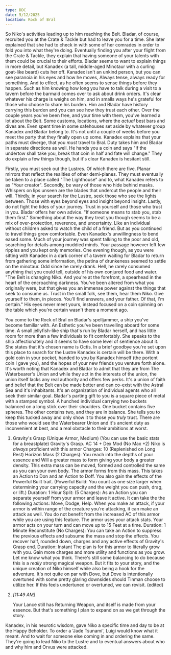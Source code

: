 ```yaml
---
type: DDC
date: 5/12/2025
location: Rock of Bral
---
```


So Niko's activities leading up to him reaching the Belt. Bladar, of course, recruited you at the Crate & Tackle but had to leave you for a time. She later explained that she had to check in with some of her comrades in order to fold you into what they're doing. Eventually finding you after your flight from the Crate & Tackle, they explain that having someone of your talents with them could be crucial to their efforts. Bladar seems to want to explain things in more detail, but Kanadex (a tall, middle-aged Minotaur with a curling goat-like beard) cuts her off. Kanadex isn't an unkind person, but you can see paranoia in his eyes and how he moves, Always tense, always ready for something. And to effect, as he often seems to sense things before they happen. Such as him knowing how long you have to talk during a visit to a tavern before the barmaid comes over to ask about drink orders. It's clear whatever his charge is weighs on him, and in smalls ways he's grateful for those who choose to share his burden. Him and Bladar have history carrying this burden and you can see how they trust each other. Over the couple years you've been free, and your time with them, you've learned a lot about the Belt. Some customs, locations, where the _actual_ best bars and dives are. Even spent time in some safehouses set aside by whatever group Kanadex and Bladar belong to. It's not until a couple of weeks before you meet the party that they finally open up some. Kanadex explains that your paths must diverge, that you _must_ travel to Bral. Duty takes him and Bladar in separate directions as well. He hands you a coin and says "If the undertow shall take you, break that coin in half and fate will change." They do explain a few things though, but it's clear Kanadex is hesitant still.

Firstly, you must seek out the Lustres. Of which there are five. Planar mirrors that reflect the realities of other demi-planes. They must eventually be taken to a place called "The Lighthouse" and to, what Kanadex refers to as "Your creator". Secondly, be wary of those who hide behind masks. Whispers on lips unseen are the blades that undercut the people and their will. Thirdly, in your search for the Lustre, seek those who see the lights between. Those with eyes beyond eyes and insight beyond insight. Lastly, do not fight the tides of your journey. Trust in yourself and those who trust in you. Bladar offers her own advice. "If someone means to stab you, stab them first." Something about the way they treat you though seems to be a mix of over-protection, reverence, and uncertainty. Like an individual without children asked to watch the child of a friend. But as you continued to travel things grew comfortable. Even Kanadex's unwillingness to bend eased some. Much of your journey was spent talking to the poor and old, searching for details among muddied minds. Your passage however left few ripples and you kept only memories. One evening though, as you were sitting with Kanadex in a dark corner of a tavern waiting for Bladar to return from gathering some information, the petina of drunkeness seemed to settle on the minotaur. Odd since he rarely drank. Hell, he rarely consumed anything that you could tell, outside of his own conjured food and water. "The Belt is changing Niko. And you're at the forefront, a spearhead in the heart of the encroaching darkness. You've been altered from what you originally were, but that gives you an immense power against the things that seek to consume us. Trust in the small folk, see them, hear them Niko. Give yourself to them, in pieces. You'll find answers, and your father. Of that, I'm certain." His eyes never meet yours, instead focused on a coin spinning on the table which you're certain wasn't there a moment ago.

You come to the Rock of Bral on Bladar's spelljammer, a ship you've become familiar with. An Esthetic you've been travelling aboard for some time. A small jellyfish-like ship that's run by Bladar herself, and has little room for more than a few individuals to fit comfortably. She speaks to the ship affectionately and it seems to have some level of sentience about it. She states that it's chosen name is Octis. In a brief goodbye you're set upon this place to search for the Lustre Kanadex is certain will be there. With a gold coin in your pocket, handed to you by Kanadex himself (the portent coin I gave you), and the hopes of your new friends you venture forth alone. It's worth noting that Kanadex and Bladar to admit that they are from The Waterbearer's Union and while they act in the interests of the union, the union itself lacks any real authority and offers few perks. It's a union of faith and belief that the Belt can be made better and can co-exist with the Astral Sea and it's inhabitants. It's an organization of individual agents who all seek their similar goal. Bladar's parting gift to you is a square piece of metal with a stamped symbol. A hunched individual carrying two buckets balanced on a long stick over their shoulders. One bucket contains five spheres. The other contains two, and they are in balance. She tells you to keep this tucked away and only show it to those you _truly_ trust. There are those who would see the Waterbearer Union and it's ancient duty as inconvenient at best, and a real obstacle to their ambitions at worst.

1. Gravity's Grasp (Unique Armor, Medium) (You can use the basic stats for a breastplate) Gravity's Grasp. AC 14 + Dex Mod (No Max +2) Niko is _always_ proficient with this armor Charges: 10 (Replenished on Long Rest) Horizon Mass (2 Charges): You reach into the depths of your essence and Will a greater mass to form giving your body a greater density. This extra mass can be moved, formed and controlled the same as you can your own body. The armor forms from this mass. This takes an Action to Don and an Action to Doff. You also gain the effects of the Powerful Built trait. (Powerful Build: You count as one size larger when determining your carrying capacity and the weight you can push, drag, or lift.) Duration: 1 Hour Split: (5 Charges): As an Action you can separate yourself from your armor and leave it active. It can take the the following actions: Move, Dodge, Help. When you make an attack, if your armor is within range of the creature you're attacking, it can make an attack as well. You do not benefit from the increased AC of this armor while you are using this feature. The armor uses your attack stats. Your armor acts on your turn and can move up to 15 Feet at a time. Duration: 1 Minute Reconstitute (No Charges): You can take an Action to suppress the previous effects and subsume the mass and stop the effects. You recover half, rounded down, charges and any active effects of Gravity's Grasp end. Duration: Instant The plan is for this armor to literally grow with you. Gain more charges and more utility and functions as you grow. Let me know what you think. There's still some balancing to do because this is a _really_ strong magical weapon. But it fits to your story, and the unique creation of Niko himself while also being a hook for the adventure. It's not quite on par with Dove, but Dove is intentionally overtuned with some pretty glaring downsides should Tinman choose to utilize her. If this feels undertuned or overtuned, we can revisit. (edited)
    
2. _[_11:49 AM_]_
    
    Your Lance still has Returning Weapon, and itself is made from your essence. But that's something I plan to expand on as we get through the story.


Kanadex, in his neurotic wisdom, gave Niko a specific time and day to be at the Happy Beholder. To order a 'Jade Tsunami', Luigi would know what it meant. And to wait for someone else coming in and ordering the same. They're going to lead Niko to the Lustre and to eventual answers about who and why him and Orvus were attacked.


